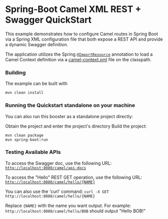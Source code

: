 # Spring-Boot Camel XML REST + Swagger QuickStart

This example demonstrates how to configure Camel routes in Spring Boot via
a Spring XML configuration file that both expose a REST API and provide a
dynamic Swagger definition.

The application utilizes the Spring [`@ImportResource`](http://docs.spring.io/spring/docs/current/javadoc-api/org/springframework/context/annotation/ImportResource.html) annotation to load a Camel Context definition via a [camel-context.xml](src/main/resources/spring/camel-context.xml) file on the classpath.

### Building

The example can be built with

    mvn clean install

### Running the Quickstart standalone on your machine

You can also run this booster as a standalone project directly:

Obtain the project and enter the project's directory
Build the project:

    mvn clean package
    mvn spring-boot:run 

### Testing Available APIs

To access the Swagger doc, use the following URL: [`http://localhost:8080/camel/api-docs`](http://localhost:8080/camel/api-docs)

To access the "Hello" REST GET operation, use the following URL: [`http://localhost:8080/camel/hello/{NAME}`](http://localhost:8080/camel/hello/NAME)

You can also use the 'curl' command: `curl -X GET http://localhost:8080/camel/hello/{NAME}`

Replace `{NAME}` with the name you want output. For example: `http://localhost:8080/camel/hello/BOB` should output "Hello BOB!"

